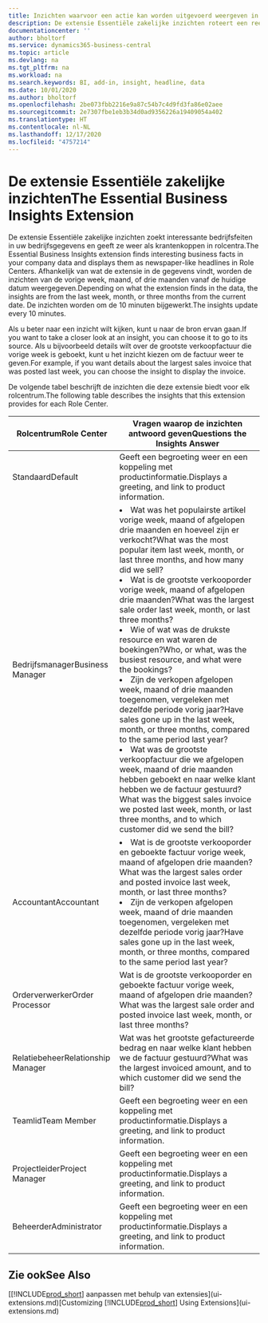 ```yaml
---
title: Inzichten waarvoor een actie kan worden uitgevoerd weergeven in rolcentra | Microsoft Docs
description: De extensie Essentiële zakelijke inzichten roteert een reeks zakelijke inzichten in rolcentra.
documentationcenter: ''
author: bholtorf
ms.service: dynamics365-business-central
ms.topic: article
ms.devlang: na
ms.tgt_pltfrm: na
ms.workload: na
ms.search.keywords: BI, add-in, insight, headline, data
ms.date: 10/01/2020
ms.author: bholtorf
ms.openlocfilehash: 2be073fbb2216e9a87c54b7c4d9fd3fa86e02aee
ms.sourcegitcommit: 2e7307fbe1eb3b34d0ad9356226a19409054a402
ms.translationtype: HT
ms.contentlocale: nl-NL
ms.lasthandoff: 12/17/2020
ms.locfileid: "4757214"
---
```

# <a name="the-essential-business-insights-extension"></a><span data-ttu-id="ea146-103">De extensie Essentiële zakelijke inzichten</span><span class="sxs-lookup"><span data-stu-id="ea146-103">The Essential Business Insights Extension</span></span>
<span data-ttu-id="ea146-104">De extensie Essentiële zakelijke inzichten zoekt interessante bedrijfsfeiten in uw bedrijfsgegevens en geeft ze weer als krantenkoppen in rolcentra.</span><span class="sxs-lookup"><span data-stu-id="ea146-104">The Essential Business Insights extension finds interesting business facts in your company data and displays them as newspaper-like headlines in Role Centers.</span></span> <span data-ttu-id="ea146-105">Afhankelijk van wat de extensie in de gegevens vindt, worden de inzichten van de vorige week, maand, of drie maanden vanaf de huidige datum weergegeven.</span><span class="sxs-lookup"><span data-stu-id="ea146-105">Depending on what the extension finds in the data, the insights are from the last week, month, or three months from the current date.</span></span> <span data-ttu-id="ea146-106">De inzichten worden om de 10 minuten bijgewerkt.</span><span class="sxs-lookup"><span data-stu-id="ea146-106">The insights update every 10 minutes.</span></span>  

<span data-ttu-id="ea146-107">Als u beter naar een inzicht wilt kijken, kunt u naar de bron ervan gaan.</span><span class="sxs-lookup"><span data-stu-id="ea146-107">If you want to take a closer look at an insight, you can choose it to go to its source.</span></span> <span data-ttu-id="ea146-108">Als u bijvoorbeeld details wilt over de grootste verkoopfactuur die vorige week is geboekt, kunt u het inzicht kiezen om de factuur weer te geven.</span><span class="sxs-lookup"><span data-stu-id="ea146-108">For example, if you want details about the largest sales invoice that was posted last week, you can choose the insight to display the invoice.</span></span>

<span data-ttu-id="ea146-109">De volgende tabel beschrijft de inzichten die deze extensie biedt voor elk rolcentrum.</span><span class="sxs-lookup"><span data-stu-id="ea146-109">The following table describes the insights that this extension provides for each Role Center.</span></span>

|<span data-ttu-id="ea146-110">Rolcentrum</span><span class="sxs-lookup"><span data-stu-id="ea146-110">Role Center</span></span>|<span data-ttu-id="ea146-111">Vragen waarop de inzichten antwoord geven</span><span class="sxs-lookup"><span data-stu-id="ea146-111">Questions the Insights Answer</span></span>|
|----|-----|
|<span data-ttu-id="ea146-112">Standaard</span><span class="sxs-lookup"><span data-stu-id="ea146-112">Default</span></span>|<span data-ttu-id="ea146-113">Geeft een begroeting weer en een koppeling met productinformatie.</span><span class="sxs-lookup"><span data-stu-id="ea146-113">Displays a greeting, and link to product information.</span></span>|
|<span data-ttu-id="ea146-114">Bedrijfsmanager</span><span class="sxs-lookup"><span data-stu-id="ea146-114">Business Manager</span></span>|<li> <span data-ttu-id="ea146-115">Wat was het populairste artikel vorige week, maand of afgelopen drie maanden en hoeveel zijn er verkocht?</span><span class="sxs-lookup"><span data-stu-id="ea146-115">What was the most popular item last week, month, or last three months, and how many did we sell?</span></span><br><li> <span data-ttu-id="ea146-116">Wat is de grootste verkooporder vorige week, maand of afgelopen drie maanden?</span><span class="sxs-lookup"><span data-stu-id="ea146-116">What was the largest sale order last week, month, or last three months?</span></span><br><li> <span data-ttu-id="ea146-117">Wie of wat was de drukste resource en wat waren de boekingen?</span><span class="sxs-lookup"><span data-stu-id="ea146-117">Who, or what, was the busiest resource, and what were the bookings?</span></span><br><li> <span data-ttu-id="ea146-118">Zijn de verkopen afgelopen week, maand of drie maanden toegenomen, vergeleken met dezelfde periode vorig jaar?</span><span class="sxs-lookup"><span data-stu-id="ea146-118">Have sales gone up in the last week, month, or three months, compared to the same period last year?</span></span><br><li> <span data-ttu-id="ea146-119">Wat was de grootste verkoopfactuur die we afgelopen week, maand of drie maanden hebben geboekt en naar welke klant hebben we de factuur gestuurd?</span><span class="sxs-lookup"><span data-stu-id="ea146-119">What was the biggest sales invoice we posted last week, month, or last three months, and to which customer did we send the bill?</span></span></li> |
|<span data-ttu-id="ea146-120">Accountant</span><span class="sxs-lookup"><span data-stu-id="ea146-120">Accountant</span></span>|<li> <span data-ttu-id="ea146-121">Wat is de grootste verkooporder en geboekte factuur vorige week, maand of afgelopen drie maanden?</span><span class="sxs-lookup"><span data-stu-id="ea146-121">What was the largest sales order and posted invoice last week, month, or last three months?</span></span><br><li> <span data-ttu-id="ea146-122">Zijn de verkopen afgelopen week, maand of drie maanden toegenomen, vergeleken met dezelfde periode vorig jaar?</span><span class="sxs-lookup"><span data-stu-id="ea146-122">Have sales gone up in the last week, month, or three months, compared to the same period last year?</span></span> |
|<span data-ttu-id="ea146-123">Orderverwerker</span><span class="sxs-lookup"><span data-stu-id="ea146-123">Order Processor</span></span>| <span data-ttu-id="ea146-124">Wat is de grootste verkooporder en geboekte factuur vorige week, maand of afgelopen drie maanden?</span><span class="sxs-lookup"><span data-stu-id="ea146-124">What was the largest sale order and posted invoice last week, month, or last three months?</span></span>|
|<span data-ttu-id="ea146-125">Relatiebeheer</span><span class="sxs-lookup"><span data-stu-id="ea146-125">Relationship Manager</span></span>| <span data-ttu-id="ea146-126">Wat was het grootste gefactureerde bedrag en naar welke klant hebben we de factuur gestuurd?</span><span class="sxs-lookup"><span data-stu-id="ea146-126">What was the largest invoiced amount, and to which customer did we send the bill?</span></span>|
|<span data-ttu-id="ea146-127">Teamlid</span><span class="sxs-lookup"><span data-stu-id="ea146-127">Team Member</span></span>| <span data-ttu-id="ea146-128">Geeft een begroeting weer en een koppeling met productinformatie.</span><span class="sxs-lookup"><span data-stu-id="ea146-128">Displays a greeting, and link to product information.</span></span>|
|<span data-ttu-id="ea146-129">Projectleider</span><span class="sxs-lookup"><span data-stu-id="ea146-129">Project Manager</span></span>| <span data-ttu-id="ea146-130">Geeft een begroeting weer en een koppeling met productinformatie.</span><span class="sxs-lookup"><span data-stu-id="ea146-130">Displays a greeting, and link to product information.</span></span>|
|<span data-ttu-id="ea146-131">Beheerder</span><span class="sxs-lookup"><span data-stu-id="ea146-131">Administrator</span></span>| <span data-ttu-id="ea146-132">Geeft een begroeting weer en een koppeling met productinformatie.</span><span class="sxs-lookup"><span data-stu-id="ea146-132">Displays a greeting, and link to product information.</span></span>|

## <a name="see-also"></a><span data-ttu-id="ea146-133">Zie ook</span><span class="sxs-lookup"><span data-stu-id="ea146-133">See Also</span></span>
<span data-ttu-id="ea146-134">[[!INCLUDE[prod_short](includes/prod_short.md)] aanpassen met behulp van extensies](ui-extensions.md)</span><span class="sxs-lookup"><span data-stu-id="ea146-134">[Customizing [!INCLUDE[prod_short](includes/prod_short.md)] Using Extensions](ui-extensions.md)</span></span>
